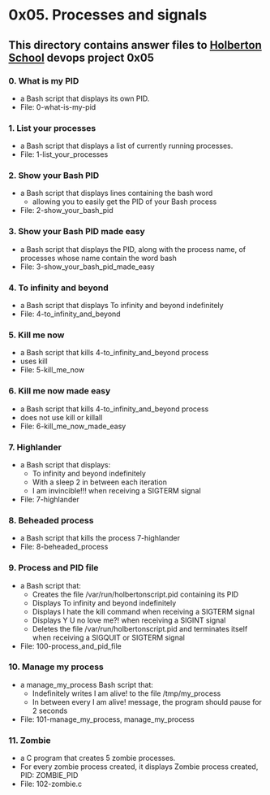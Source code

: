# 0x05. Processes and signals
## This directory contains answer files to [Holberton School](https://www.holbertonschool.com/) devops project 0x05

### 0. What is my PID
* a Bash script that displays its own PID.
* File: 0-what-is-my-pid

### 1. List your processes
* a Bash script that displays a list of currently running processes.
* File: 1-list_your_processes

### 2. Show your Bash PID
* a Bash script that displays lines containing the bash word
   * allowing you to easily get the PID of your Bash process
* File: 2-show_your_bash_pid

### 3. Show your Bash PID made easy
* a Bash script that displays the PID, along with the process name, of processes whose name contain the word bash
* File: 3-show_your_bash_pid_made_easy

### 4. To infinity and beyond
* a Bash script that displays To infinity and beyond indefinitely
* File: 4-to_infinity_and_beyond

### 5. Kill me now
* a Bash script that kills 4-to_infinity_and_beyond process
* uses kill
* File: 5-kill_me_now

### 6. Kill me now made easy
* a Bash script that kills 4-to_infinity_and_beyond process
* does not use kill or killall
* File: 6-kill_me_now_made_easy

### 7. Highlander
* a Bash script that displays:
   * To infinity and beyond indefinitely
   * With a sleep 2 in between each iteration
   * I am invincible!!! when receiving a SIGTERM signal
* File: 7-highlander

### 8. Beheaded process
* a Bash script that kills the process 7-highlander
* File: 8-beheaded_process

### 9. Process and PID file
* a Bash script that:
   * Creates the file /var/run/holbertonscript.pid containing its PID
   * Displays To infinity and beyond indefinitely
   * Displays I hate the kill command when receiving a SIGTERM signal
   * Displays Y U no love me?! when receiving a SIGINT signal
   * Deletes the file /var/run/holbertonscript.pid and terminates itself when receiving a SIGQUIT or SIGTERM signal
* File: 100-process_and_pid_file

### 10. Manage my process
* a manage_my_process Bash script that:
   * Indefinitely writes I am alive! to the file /tmp/my_process
   * In between every I am alive! message, the program should pause for 2 seconds
* File: 101-manage_my_process, manage_my_process

### 11. Zombie
* a C program that creates 5 zombie processes.
* For every zombie process created, it displays Zombie process created, PID: ZOMBIE_PID
* File: 102-zombie.c
